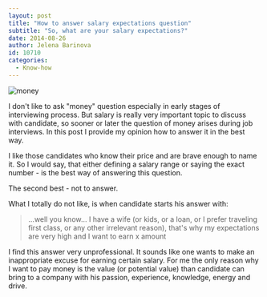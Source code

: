 ```yaml
---
layout: post
title: "How to answer salary expectations question"
subtitle: "So, what are your salary expectations?"
date: 2014-08-26
author: Jelena Barinova
id: 10710
categories:
  - Know-how
---
```


<img src="{{ site.baseurl }}/img/post_img/money.jpg" alt="money" class="right" />

I don't like to ask "money" question especially in early stages of interviewing process. But salary is really very important topic to discuss with candidate, so sooner or later the question of money arises during job interviews. In this post I provide my opinion how to answer it in the best way.

I like those candidates who know their price and are brave enough to name it. So I would say, that either defining a salary range or saying the exact number - is the best way of answering this question.

The second best - not to answer.

What I totally do not like, is when candidate starts his answer with:

>...well you know... I have a wife (or kids, or a loan, or I prefer traveling first class, or any other irrelevant reason), that's why my expectations are very high and I want to earn x amount

I find this answer very unprofessional. It sounds like one wants to make an inappropriate excuse for earning certain salary. For me the only reason why I want to pay money is the value (or potential value) than candidate can bring to a company with his passion, experience, knowledge, energy and drive.